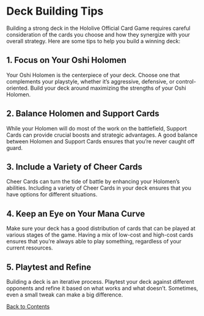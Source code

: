 # Deck Building Tips

Building a strong deck in the Hololive Official Card Game requires careful consideration of the cards you choose and how they synergize with your overall strategy. Here are some tips to help you build a winning deck:

## 1. Focus on Your Oshi Holomen
Your Oshi Holomen is the centerpiece of your deck. Choose one that complements your playstyle, whether it’s aggressive, defensive, or control-oriented. Build your deck around maximizing the strengths of your Oshi Holomen.

## 2. Balance Holomen and Support Cards
While your Holomen will do most of the work on the battlefield, Support Cards can provide crucial boosts and strategic advantages. A good balance between Holomen and Support Cards ensures that you’re never caught off guard.

## 3. Include a Variety of Cheer Cards
Cheer Cards can turn the tide of battle by enhancing your Holomen’s abilities. Including a variety of Cheer Cards in your deck ensures that you have options for different situations.

## 4. Keep an Eye on Your Mana Curve
Make sure your deck has a good distribution of cards that can be played at various stages of the game. Having a mix of low-cost and high-cost cards ensures that you’re always able to play something, regardless of your current resources.

## 5. Playtest and Refine
Building a deck is an iterative process. Playtest your deck against different opponents and refine it based on what works and what doesn’t. Sometimes, even a small tweak can make a big difference.

[Back to Contents](index.md#contents)
